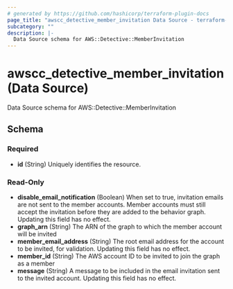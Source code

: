```yaml
---
# generated by https://github.com/hashicorp/terraform-plugin-docs
page_title: "awscc_detective_member_invitation Data Source - terraform-provider-awscc"
subcategory: ""
description: |-
  Data Source schema for AWS::Detective::MemberInvitation
---
```


# awscc_detective_member_invitation (Data Source)

Data Source schema for AWS::Detective::MemberInvitation



<!-- schema generated by tfplugindocs -->
## Schema

### Required

- **id** (String) Uniquely identifies the resource.

### Read-Only

- **disable_email_notification** (Boolean) When set to true, invitation emails are not sent to the member accounts. Member accounts must still accept the invitation before they are added to the behavior graph. Updating this field has no effect.
- **graph_arn** (String) The ARN of the graph to which the member account will be invited
- **member_email_address** (String) The root email address for the account to be invited, for validation. Updating this field has no effect.
- **member_id** (String) The AWS account ID to be invited to join the graph as a member
- **message** (String) A message to be included in the email invitation sent to the invited account. Updating this field has no effect.


